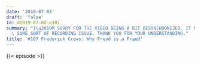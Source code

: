 ```yaml
---
date: '2019-07-02'
draft: 'false'
id: d2019-07-02-e107
summary: "I\u2019M SORRY FOR THE VIDEO BEING A BIT DESYNCHRONIZED. IT MUST HAVE BEEN\
  \ SOME SORT OF RECORDING ISSUE. THANK YOU FOR YOUR UNDERSTANDING."
title: '#107 Frederick Crews: Why Freud is a Fraud'
---
```

{{< episode >}}
